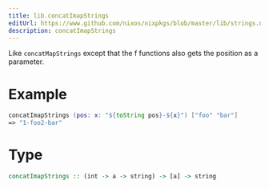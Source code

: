 ```yaml
---
title: lib.concatImapStrings
editUrl: https://www.github.com/nixos/nixpkgs/blob/master/lib/strings.nix#L97C23
description: concatImapStrings
---
```


Like `concatMapStrings` except that the f functions also gets the
position as a parameter.

# Example

```nix
concatImapStrings (pos: x: "${toString pos}-${x}") ["foo" "bar"]
=> "1-foo2-bar"
```

# Type

```haskell
concatImapStrings :: (int -> a -> string) -> [a] -> string
```
